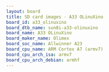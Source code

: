 ```yaml
---
layout: board
title: SD card images - A33 OLinuXino
board_id: a33_olinuxino
board_dtb_name: sun8i-a33-olinuxino
board_name: A33 OLinuXino
board_maker_name: Olimex
board_soc_name: Allwinner A23
board_cpu_name: ARM Cortex A7 (armv7)
board_cpu_arch_isa: armv7
board_cpu_arch_debian: armhf
---
```

